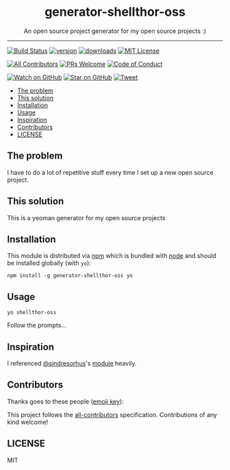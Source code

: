 <div align="center">
<h1>generator-shellthor-oss</h1>

<p>An open source project generator for my open source projects :)</p>
</div>

<hr />

[![Build Status][build-badge]][build]
[![version][version-badge]][package]
[![downloads][downloads-badge]][npmtrends]
[![MIT License][license-badge]][LICENSE]

[![All Contributors](https://img.shields.io/badge/all_contributors-0-orange.svg?style=flat-square)](#contributors)
[![PRs Welcome][prs-badge]][prs]
[![Code of Conduct][coc-badge]][coc]

[![Watch on GitHub][github-watch-badge]][github-watch]
[![Star on GitHub][github-star-badge]][github-star]
[![Tweet][twitter-badge]][twitter]

<!-- START doctoc generated TOC please keep comment here to allow auto update -->
<!-- DON'T EDIT THIS SECTION, INSTEAD RE-RUN doctoc TO UPDATE -->


- [The problem](#the-problem)
- [This solution](#this-solution)
- [Installation](#installation)
- [Usage](#usage)
- [Inspiration](#inspiration)
- [Contributors](#contributors)
- [LICENSE](#license)

<!-- END doctoc generated TOC please keep comment here to allow auto update -->


## The problem

I have to do a lot of repetitive stuff every time I set up a new open source project.

## This solution

This is a yeoman generator for my open source projects

## Installation

This module is distributed via [npm][npm] which is bundled with [node][node] and should
be installed globally (with `yo`):

```
npm install -g generator-shellthor-oss yo
```

## Usage

```
yo shellthor-oss
```

Follow the prompts...

## Inspiration

I referenced [@sindresorhus][sindresorhus]'s [module][generator-nm] heavily.

## Contributors

Thanks goes to these people ([emoji key][emojis]):

<!-- ALL-CONTRIBUTORS-LIST:START - Do not remove or modify this section -->
<!-- ALL-CONTRIBUTORS-LIST:END -->

This project follows the [all-contributors][all-contributors] specification. Contributions of any kind welcome!

## LICENSE

MIT

[npm]: https://www.npmjs.com/
[node]: https://nodejs.org
[sindresorhus]: https://github.com/sindresorhus
[generator-nm]: https://github.com/sindresorhus/generator-nm
[build-badge]: https://img.shields.io/travis/kentcdodds/generator-shellthor-oss.svg?style=flat-square
[build]: https://travis-ci.org/kentcdodds/generator-shellthor-oss
[version-badge]: https://img.shields.io/npm/v/generator-shellthor-oss.svg?style=flat-square
[package]: https://www.npmjs.com/package/generator-shellthor-oss
[downloads-badge]: https://img.shields.io/npm/dm/generator-shellthor-oss.svg?style=flat-square
[npmtrends]: http://www.npmtrends.com/generator-shellthor-oss
[license-badge]: https://img.shields.io/npm/l/generator-shellthor-oss.svg?style=flat-square
[license]: https://github.com/kentcdodds/generator-shellthor-oss/blob/master/LICENSE
[prs-badge]: https://img.shields.io/badge/PRs-welcome-brightgreen.svg?style=flat-square
[prs]: http://makeapullrequest.com
[donate-badge]: https://img.shields.io/badge/$-support-green.svg?style=flat-square
[coc-badge]: https://img.shields.io/badge/code%20of-conduct-ff69b4.svg?style=flat-square
[coc]: https://github.com/kentcdodds/generator-shellthor-oss/blob/master/other/CODE_OF_CONDUCT.md
[github-watch-badge]: https://img.shields.io/github/watchers/kentcdodds/generator-shellthor-oss.svg?style=social
[github-watch]: https://github.com/kentcdodds/generator-shellthor-oss/watchers
[github-star-badge]: https://img.shields.io/github/stars/kentcdodds/generator-shellthor-oss.svg?style=social
[github-star]: https://github.com/kentcdodds/generator-shellthor-oss/stargazers
[twitter]: https://twitter.com/intent/tweet?text=Check%20out%20generator-shellthor-oss%20by%20%40kentcdodds%20https%3A%2F%2Fgithub.com%2Fshellthor%2Fgenerator-shellthor-oss%20%F0%9F%91%8D
[twitter-badge]: https://img.shields.io/twitter/url/https/github.com/shellthor/generator-shellthor-oss.svg?style=social
[emojis]: https://github.com/kentcdodds/all-contributors#emoji-key
[all-contributors]: https://github.com/kentcdodds/all-contributors
